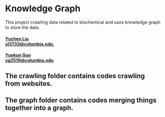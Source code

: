 # Knowledge Graph

This project crawling data related to biochemical and uses knowledge graph to store the data.

#### [**Yuchen Liu**](https://github.com/YuchenLiuColumbia)<br> yl3733@columbia.edu,
#### [**Yuekun Guo**](https://github.com/ykwen)<br> yg2519@columbia.edu

## The crawling folder contains codes crawling from websites.

## The graph folder contains codes merging things together into a graph.
